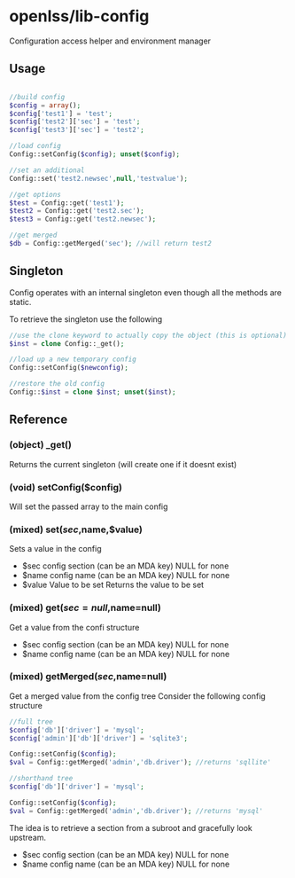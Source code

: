 openlss/lib-config
==========

Configuration access helper and environment manager

Usage
----

```php

//build config
$config = array();
$config['test1'] = 'test';
$config['test2']['sec'] = 'test';
$config['test3']['sec'] = 'test2';

//load config
Config::setConfig($config); unset($config);

//set an additional
Config::set('test2.newsec',null,'testvalue');

//get options
$test = Config::get('test1');
$test2 = Config::get('test2.sec');
$test3 = Config::get('test2.newsec');

//get merged
$db = Config::getMerged('sec'); //will return test2
```

Singleton
----
Config operates with an internal singleton even though all the methods are static.

To retrieve the singleton use the following

```php
//use the clone keyword to actually copy the object (this is optional)
$inst = clone Config::_get();

//load up a new temporary config
Config::setConfig($newconfig);

//restore the old config
Config::$inst = clone $inst; unset($inst);
```

Reference
----

### (object) _get()
Returns the current singleton (will create one if it doesnt exist)

### (void) setConfig($config)
Will set the passed array to the main config

### (mixed) set($sec,$name,$value)
Sets a value in the config
  * $sec		config section (can be an MDA key) NULL for none
  * $name		config name (can be an MDA key) NULL for none
  * $value		Value to be set
Returns the value to be set

### (mixed) get($sec=null,$name=null)
Get a value from the confi structure
  * $sec		config section (can be an MDA key) NULL for none
  * $name		config name (can be an MDA key) NULL for none

### (mixed) getMerged($sec,$name=null)
Get a merged value from the config tree
Consider the following config structure
```php
//full tree
$config['db']['driver'] = 'mysql';
$config['admin']['db']['driver'] = 'sqlite3';

Config::setConfig($config);
$val = Config::getMerged('admin','db.driver'); //returns 'sqllite'

//shorthand tree
$config['db']['driver'] = 'mysql';

Config::setConfig($config);
$val = Config::getMerged('admin','db.driver'); //returns 'mysql'

```
The idea is to retrieve a section from a subroot and gracefully look upstream.
  * $sec		config section (can be an MDA key) NULL for none
  * $name		config name (can be an MDA key) NULL for none



